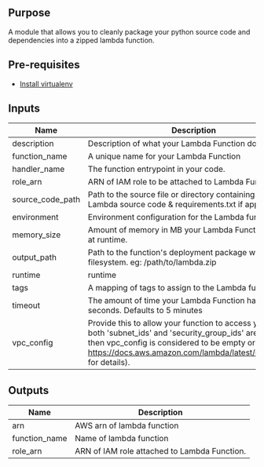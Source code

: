 ## Purpose
A module that allows you to cleanly package your python source code and dependencies into a zipped lambda function.

## Pre-requisites
- [Install virtualenv](https://sourabhbajaj.com/mac-setup/Python/virtualenv.html)

## Inputs

| Name | Description | Type | Default | Required |
|------|-------------|:----:|:-----:|:-----:|
| description | Description of what your Lambda Function does. | string | n/a | yes |
| function\_name | A unique name for your Lambda Function | string | n/a | yes |
| handler\_name | The function entrypoint in your code. | string | n/a | yes |
| role\_arn | ARN of IAM role to be attached to Lambda Function. | string | n/a | yes |
| source\_code\_path | Path to the source file or directory containing your Lambda source code & requirements.txt if applicable | string | n/a | yes |
| environment | Environment configuration for the Lambda function | map | `{}` | no |
| memory\_size | Amount of memory in MB your Lambda Function can use at runtime. | string | `"128"` | no |
| output\_path | Path to the function's deployment package within local filesystem. eg: /path/to/lambda.zip | string | `"lambda.zip"` | no |
| runtime | runtime | string | `"python3.7"` | no |
| tags | A mapping of tags to assign to the Lambda function. | map | `{}` | no |
| timeout | The amount of time your Lambda Function has to run in seconds. Defaults to 5 minutes | string | `"300"` | no |
| vpc\_config | Provide this to allow your function to access your VPC (if both 'subnet_ids' and 'security_group_ids' are empty then vpc_config is considered to be empty or unset, see https://docs.aws.amazon.com/lambda/latest/dg/vpc.html for details). | map | `{}` | no |

## Outputs

| Name | Description |
|------|-------------|
| arn | AWS arn of lambda function |
| function\_name | Name of lambda function |
| role\_arn | ARN of IAM role attached to Lambda Function. |
